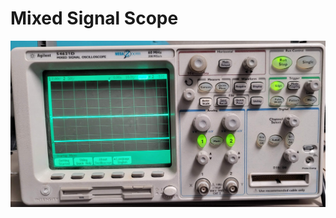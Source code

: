 # Mixed Signal Scope

![Agilent 54621D Mixed Signal Oscilloscope ](../.gitbook/assets/agilent-54621d.jpg)



